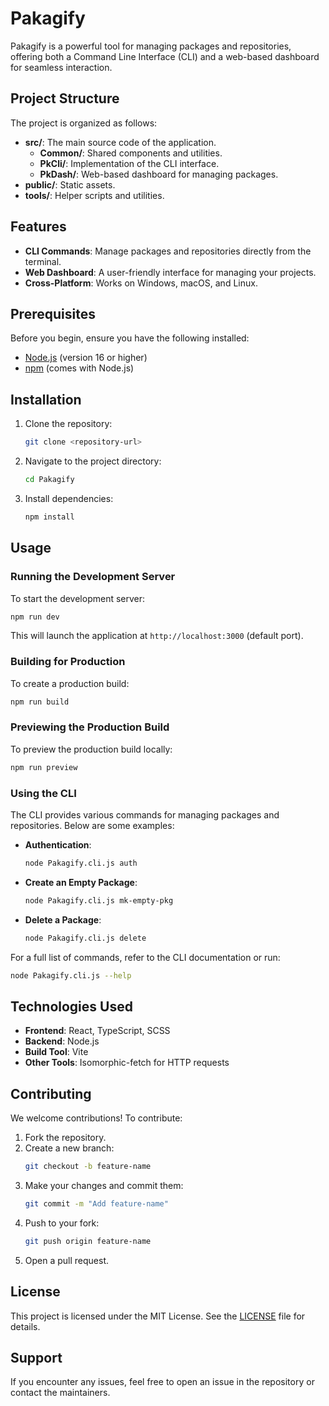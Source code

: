 # Pakagify

Pakagify is a powerful tool for managing packages and repositories, offering both a Command Line Interface (CLI) and a web-based dashboard for seamless interaction.

## Project Structure

The project is organized as follows:

- **src/**: The main source code of the application.
  - **Common/**: Shared components and utilities.
  - **PkCli/**: Implementation of the CLI interface.
  - **PkDash/**: Web-based dashboard for managing packages.
- **public/**: Static assets.
- **tools/**: Helper scripts and utilities.

## Features

- **CLI Commands**: Manage packages and repositories directly from the terminal.
- **Web Dashboard**: A user-friendly interface for managing your projects.
- **Cross-Platform**: Works on Windows, macOS, and Linux.

## Prerequisites

Before you begin, ensure you have the following installed:

- [Node.js](https://nodejs.org/) (version 16 or higher)
- [npm](https://www.npmjs.com/) (comes with Node.js)

## Installation

1. Clone the repository:
   ```bash
   git clone <repository-url>
   ```
2. Navigate to the project directory:
   ```bash
   cd Pakagify
   ```
3. Install dependencies:
   ```bash
   npm install
   ```

## Usage

### Running the Development Server

To start the development server:
```bash
npm run dev
```

This will launch the application at `http://localhost:3000` (default port).

### Building for Production

To create a production build:
```bash
npm run build
```

### Previewing the Production Build

To preview the production build locally:
```bash
npm run preview
```

### Using the CLI

The CLI provides various commands for managing packages and repositories. Below are some examples:

- **Authentication**:
  ```bash
  node Pakagify.cli.js auth
  ```
- **Create an Empty Package**:
  ```bash
  node Pakagify.cli.js mk-empty-pkg
  ```
- **Delete a Package**:
  ```bash
  node Pakagify.cli.js delete
  ```

For a full list of commands, refer to the CLI documentation or run:
```bash
node Pakagify.cli.js --help
```

## Technologies Used

- **Frontend**: React, TypeScript, SCSS
- **Backend**: Node.js
- **Build Tool**: Vite
- **Other Tools**: Isomorphic-fetch for HTTP requests

## Contributing

We welcome contributions! To contribute:

1. Fork the repository.
2. Create a new branch:
   ```bash
   git checkout -b feature-name
   ```
3. Make your changes and commit them:
   ```bash
   git commit -m "Add feature-name"
   ```
4. Push to your fork:
   ```bash
   git push origin feature-name
   ```
5. Open a pull request.

## License

This project is licensed under the MIT License. See the [LICENSE](./LICENSE) file for details.

## Support

If you encounter any issues, feel free to open an issue in the repository or contact the maintainers.
